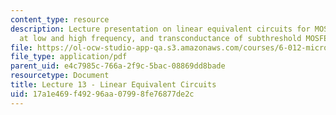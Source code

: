 ```yaml
---
content_type: resource
description: Lecture presentation on linear equivalent circuits for MOSFETs and BJTs
  at low and high frequency, and transconductance of subthreshold MOSFETs.
file: https://ol-ocw-studio-app-qa.s3.amazonaws.com/courses/6-012-microelectronic-devices-and-circuits-fall-2009/17a1e469f49296aa07998fe76877de2c_MIT6_012F09_lec13.pdf
file_type: application/pdf
parent_uid: e4c7985c-766a-2f9c-5bac-08869dd8bade
resourcetype: Document
title: Lecture 13 - Linear Equivalent Circuits
uid: 17a1e469-f492-96aa-0799-8fe76877de2c
---
```

